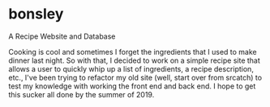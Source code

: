 # bonsley
A Recipe Website and Database

Cooking is cool and sometimes I forget the ingredients that I used to make dinner last night. So with that, I decided to work on a simple recipe site that allows a user to quickly whip up a list of ingredients, a recipe description, etc., I've been trying to refactor my old site (well, start over from srcatch) to test my knowledge with working the front end and back end. I hope to get this sucker all done by the summer of 2019. 
